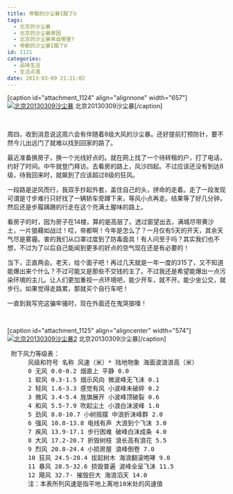 ```yaml
---
title: 帝都的沙尘暴I服了U
tags:
  - 北京的沙尘暴
  - 北京的沙尘暴原因
  - 北京的沙尘暴来自哪里?
  - 帝都的沙尘暴I服了U
id: 1121
categories:
  - 品味生活
  - 生活点滴
date: 2013-03-09 21:21:02
---
```


[caption id="attachment_1124" align="alignnone" width="657"][![](http://www.pooy.net/wp-content/uploads/2013/03/北京20130310沙尘暴.jpg "北京20130309沙尘暴")](http://www.pooy.net/wp-content/uploads/2013/03/北京20130310沙尘暴.jpg) 北京20130309沙尘暴[/caption]

&nbsp;

周四，收到消息说这周六会有伴随着8级大风的沙尘暴。还好提前打预防针，要不然今儿出远门了就难以找到回家的路了。

最近准备换房子，换一个光线好点的。就在网上找了一个待转租的户，打了电话，约好了时间。中午就登门拜访。去看房的路上，风沙四起。不过应该还没有到达8级，待我回来时，就飙到了应该超过8级的狂风。

一段路是逆风而行，我双手抄起外套，盖住自己的头，拼命的走着。走了一段发现可谓是寸步难行只好找了一辆轿车旁蹲下来，等风小点再走。结果等了好几分钟，然后还是步履蹒跚的行走在这个充满土腥味的路上。

看房子的时，因为房子在14楼，算的是高层了。透过窗望出去，满城尽带黄沙土，一片狼藉如战过！哎，帝都啊！今年是怎么了？一月仅有5天的开天，其余天气尽是雾霾。害的我们从口罩过度到了防毒面具！有人问至于吗？其实我们也不想，不过为了以后自己能闻到更多的好点的空气现在还是有必要的！

当下，正直两会。老天，给个面子吧！再过几天就是一年一度的315了，又不知道能爆出来个什么？不过可能又是那些不交钱的主了。不过我还是希望能爆出一点污染环境的主儿。让人们更加重视一点环境吧，能少开车，就不开。能少坐公交，就步行。如果觉得走路累，那就买个自行车吧！

一直到我写完这骗牢骚时，现在外面还在鬼哭狼嚎！

&nbsp;

[caption id="attachment_1125" align="aligncenter" width="574"][![](http://www.pooy.net/wp-content/uploads/2013/03/北京20130310沙尘暴2.jpg "北京20130309沙尘暴2")](http://www.pooy.net/wp-content/uploads/2013/03/北京20130310沙尘暴2.jpg) 北京20130309沙尘暴[/caption]
<pre> 附下风力等级表：
　    风级和符号 名称 风速（米）* 陆地物象 海面波浪浪高（米）
　    0 无风 0.0-0.2 烟直上 平静 0.0
　    1 软风 0.3-1.5 烟示风向 微波峰无飞沫 0.1
　    2 轻风 1.6-3.3 感觉有风 小波峰未破碎 0.2
　    3 微风 3.4-5.4 旌旗展开 小波峰顶破裂 0.6
　    4 和风 5.5-7.9 吹起尘土 小浪白沫波峰 1.0
　    5 劲风 8.0-10.7 小树摇摆 中浪折沫峰群 2.0
　    6 强风 10.8-13.8 电线有声 大浪到个飞沫 3.0
　    7 疾风 13.9-17.1 步行困难 破峰白沫成条 4.0
　    8 大风 17.2-20.7 折毁树枝 浪长高有浪花 5.5
　    9 烈风 20.8-24.4 小损房屋 浪峰倒卷 7.0
　    10 狂风 24.5-28.4 拔起树木 海浪翻滚咆哮 9.0
　    11 暴风 28.5-32.6 损毁普遍 波峰全呈飞沫 11.5
　    12 飓风 32.7- 摧毁巨大 海浪滔天 14.0
　    注：本表所列风速是指平地上离地10米处的风速值</pre>